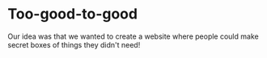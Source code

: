 # Too-good-to-good
Our idea was that we wanted to create a website where people could make secret boxes of things they didn't need!

